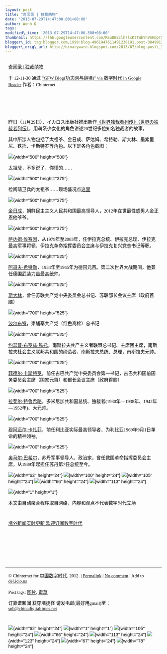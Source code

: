 ```yaml
--- 
layout: post 
title: "奇闻录 | 独裁萌物" 
date: '2013-07-29T14:47:00.001+08:00' 
author: Wenh Q
tags:
modified\_time: '2013-07-29T14:47:06.508+08:00' 
thumbnail: https://lh6.googleusercontent.com/KEuDBBclh7lxKtTWbYhVSHDpTScTg-EAf5wntJW33\_IZ0TW5BPKcMc2ZGASyrOtL\_Bi8ZJQnTQxotKQ88a9FQabLnrDhqGMWHH8VltBF6uQAhP-iHvM=s72-c
blogger\_id: tag:blogger.com,1999:blog-4961947611491238191.post-3849913574827186615
blogger\_orig\_url: http://binaryware.blogspot.com/2013/07/blog-post\_379.html
---
```

<div
style="color: black; direction: ltr; font-family: &quot;Arial&quot;; font-size: 11pt; margin-bottom: 0; margin-left: 1.5pt; margin-right: 1.5pt; margin-top: 0; padding-bottom: 0; padding-left: 0; padding-right: 0; padding-top: 0.8pt;">




</div>

<div
style="color: black; direction: ltr; font-family: &quot;Arial&quot;; font-size: 11pt; margin-bottom: 0; margin-left: 7.5pt; margin-right: 7.5pt; margin-top: 0; padding: 0;">

<span
style="color: #0000ee; font-family: &quot;Verdana&quot;; text-decoration: underline;">[奇闻录
|
独裁萌物](http://feedproxy.google.com/~r/chinagfwblog/~3/N4q6w7nz99k/)</span>

</div>

<div
style="color: black; direction: ltr; font-family: &quot;Arial&quot;; font-size: 11pt; margin-bottom: 0; margin-left: 7.5pt; margin-right: 7.5pt; margin-top: 0; padding-bottom: 8pt; padding-left: 0; padding-right: 0; padding-top: 0;">

<span style="font-family: &quot;Verdana&quot;;">于 12-11-30 通过
</span><span
style="color: #0000ee; font-family: &quot;Verdana&quot;; text-decoration: underline;">["GFW
Blog(功夫网与翻墙)" via 数字时代 in Google
Reader](http://feeds2.feedburner.com/chinagfwblog)</span><span
style="font-family: &quot;Verdana&quot;;"> 作者：Chinternet</span>

</div>

<div
style="color: black; direction: ltr; font-family: &quot;Arial&quot;; font-size: 11pt; height: 11pt; margin-bottom: 0; margin-left: 7.5pt; margin-right: 7.5pt; margin-top: 0; padding: 0;">

<span style="font-family: &quot;Verdana&quot;;"></span>

</div>

<div
style="color: black; direction: ltr; font-family: &quot;Arial&quot;; font-size: 11pt; height: 11pt; margin-bottom: 0; margin-left: 7.5pt; margin-right: 7.5pt; margin-top: 0; padding: 0;">

<span style="font-family: &quot;Verdana&quot;;"></span>

</div>

<div
style="color: black; direction: ltr; font-family: &quot;Arial&quot;; font-size: 11pt; margin-bottom: 0; margin-left: 7.5pt; margin-right: 7.5pt; margin-top: 0; padding: 0;">

<span
style="font-family: &quot;Verdana&quot;;">昨日（11月29日），イカロス出版社推出新作</span><span
style="color: #0000ee; font-family: &quot;Verdana&quot;; text-decoration: underline;">[《世界独裁者列传》（世界の独裁者列伝）](http://www.amazon.co.jp/exec/obidos/ASIN/4863206607/akibablog-22/)</span><span
style="font-family: &quot;Verdana&quot;;">，用萌系少女化的角色讲述20世纪多位知名独裁者的故事。</span>

</div>

<div
style="color: black; direction: ltr; font-family: &quot;Arial&quot;; font-size: 11pt; margin-bottom: 0; margin-left: 7.5pt; margin-right: 7.5pt; margin-top: 0; padding: 0;">

<span
style="font-family: &quot;Verdana&quot;;">其中所涉人物包括了太祖爷、金日成、萨达姆、希特勒、斯大林、墨索里尼、铁托、卡斯特罗等角色。以下是各角色截图：</span>

</div>

<div
style="color: black; direction: ltr; font-family: &quot;Arial&quot;; font-size: 11pt; margin-bottom: 0; margin-left: 7.5pt; margin-right: 7.5pt; margin-top: 0; padding: 0;">

![](https://lh6.googleusercontent.com/KEuDBBclh7lxKtTWbYhVSHDpTScTg-EAf5wntJW33_IZ0TW5BPKcMc2ZGASyrOtL_Bi8ZJQnTQxotKQ88a9FQabLnrDhqGMWHH8VltBF6uQAhP-iHvM){width="500"
height="500"}

</div>

<div
style="color: black; direction: ltr; font-family: &quot;Arial&quot;; font-size: 11pt; margin-bottom: 0; margin-left: 7.5pt; margin-right: 7.5pt; margin-top: 0; padding: 0;">

<span
style="color: #0000ee; font-family: &quot;Verdana&quot;; text-decoration: underline;">[太祖爷](http://zh.wikipedia.org/zh-hant/%E6%AF%9B%E6%B3%BD%E4%B8%9C)</span><span
style="font-family: &quot;Verdana&quot;;">，不多说了，你懂的……</span>

</div>

<div
style="color: black; direction: ltr; font-family: &quot;Arial&quot;; font-size: 11pt; margin-bottom: 0; margin-left: 7.5pt; margin-right: 7.5pt; margin-top: 0; padding: 0;">

![](https://lh6.googleusercontent.com/UUCXUBLIJxOdmvqBsNre3ZTGzgd5vj_mnuMQtRV-JYa3YIKMBTprfzvuVx_4Y9l7u6ATH628LKui45bsDfDrM9o5B95ulCD_bPLewqUGQgoW9miICrg){width="500"
height="375"}

</div>

<div
style="color: black; direction: ltr; font-family: &quot;Arial&quot;; font-size: 11pt; margin-bottom: 0; margin-left: 7.5pt; margin-right: 7.5pt; margin-top: 0; padding: 0;">

<span
style="font-family: &quot;Verdana&quot;;">检阅萌卫兵的太祖爷……现场盛况点</span><span
style="color: #0000ee; font-family: &quot;Verdana&quot;; text-decoration: underline;">[这里](http://www.jcnews.com.cn/news/news_content/2012-05/04/content_166586.htm)</span>

</div>

<div
style="color: black; direction: ltr; font-family: &quot;Arial&quot;; font-size: 11pt; margin-bottom: 0; margin-left: 7.5pt; margin-right: 7.5pt; margin-top: 0; padding: 0;">

![](https://lh4.googleusercontent.com/eHkzBYPFZDNWQk5dzUUr54QNPeumjol3I6xTVXqiBqYZhdR0UUjYFAZj-j7fQt78Jc95IdLRqOiY3VmT8eF0qd5eu4vo8BAjS2uUijx1mfYxoc5N_wo){width="500"
height="375"}

</div>

<div
style="color: black; direction: ltr; font-family: &quot;Arial&quot;; font-size: 11pt; margin-bottom: 0; margin-left: 7.5pt; margin-right: 7.5pt; margin-top: 0; padding: 0;">

<span
style="color: #0000ee; font-family: &quot;Verdana&quot;; text-decoration: underline;">[金日成](http://zh.wikipedia.org/zh-hant/%E9%87%91%E6%97%A5%E6%88%90)</span><span
style="font-family: &quot;Verdana&quot;;">，朝鲜民主主义人民共和国最高领导人，2012年在世最性感男人金正恩他爷爷。</span>

</div>

<div
style="color: black; direction: ltr; font-family: &quot;Arial&quot;; font-size: 11pt; margin-bottom: 0; margin-left: 7.5pt; margin-right: 7.5pt; margin-top: 0; padding: 0;">

![](https://lh5.googleusercontent.com/vDKgDLsRzqXEBQlVWbrdzgcYZU2ypfcsHgpH3wzA6YhJHQyIF-MPr0bd4RbB1kQ7AVScyizUa6Oh9LGLWZgvTzgLI9kfRZGL3WnEYY9lt61lPIR3DdQ){width="500"
height="375"}

</div>

<div
style="color: black; direction: ltr; font-family: &quot;Arial&quot;; font-size: 11pt; margin-bottom: 0; margin-left: 7.5pt; margin-right: 7.5pt; margin-top: 0; padding: 0;">

<span
style="color: #0000ee; font-family: &quot;Verdana&quot;; text-decoration: underline;">[萨达姆·侯赛因](http://zh.wikipedia.org/wiki/%E8%90%A8%E8%BE%BE%E5%A7%86%C2%B7%E4%BE%AF%E8%B5%9B%E5%9B%A0)</span><span
style="font-family: &quot;Verdana&quot;;">，从1979年至2003年，任伊拉克总统、伊拉克总理、伊拉克最高军事将领、伊拉克革命指挥委员会主席与伊拉克复兴党总书记等职。</span>

</div>

<div
style="color: black; direction: ltr; font-family: &quot;Arial&quot;; font-size: 11pt; margin-bottom: 0; margin-left: 7.5pt; margin-right: 7.5pt; margin-top: 0; padding: 0;">

![](https://lh6.googleusercontent.com/drIYb1qgQSNXe9vPF5yMIjZ05NRKoFObJNA-P1kdsjkz1VItsxS-kjaqIOJfL5r6FbinwLEtFo76sdWIOhi_muqs8Dm9fD_ZlOzs9llNUPSr_JocaHM){width="700"
height="525"}

</div>

<div
style="color: black; direction: ltr; font-family: &quot;Arial&quot;; font-size: 11pt; margin-bottom: 0; margin-left: 7.5pt; margin-right: 7.5pt; margin-top: 0; padding: 0;">

<span
style="color: #0000ee; font-family: &quot;Verdana&quot;; text-decoration: underline;">[阿道夫·希特勒](http://zh.wikipedia.org/wiki/%E9%98%BF%E9%81%93%E5%A4%AB%C2%B7%E5%B8%8C%E7%89%B9%E5%8B%92)</span><span
style="font-family: &quot;Verdana&quot;;">，1934年至1945年为德国元首。第二次世界大战期间，他兼任德国武装力量最高统帅。</span>

</div>

<div
style="color: black; direction: ltr; font-family: &quot;Arial&quot;; font-size: 11pt; margin-bottom: 0; margin-left: 7.5pt; margin-right: 7.5pt; margin-top: 0; padding: 0;">

![](https://lh5.googleusercontent.com/5D82H4gf5PZqljTHXY2T2q92dV5eSWDV7i4VTACVCUOO1rON89__YVhijiNaVlfVaLVahFgYTvM5Co2HaealnkP2dmm-o4_tumuVAOUQSZI6fFCEd8U){width="700"
height="525"}

</div>

<div
style="color: black; direction: ltr; font-family: &quot;Arial&quot;; font-size: 11pt; margin-bottom: 0; margin-left: 7.5pt; margin-right: 7.5pt; margin-top: 0; padding: 0;">

<span
style="color: #0000ee; font-family: &quot;Verdana&quot;; text-decoration: underline;">[斯大林](http://zh.wikipedia.org/wiki/%E6%96%AF%E5%A4%A7%E6%9E%97)</span><span
style="font-family: &quot;Verdana&quot;;">，曾任苏联共产党中央委员会总书记、苏联部长会议主席（政府首脑）</span>

</div>

<div
style="color: black; direction: ltr; font-family: &quot;Arial&quot;; font-size: 11pt; margin-bottom: 0; margin-left: 7.5pt; margin-right: 7.5pt; margin-top: 0; padding: 0;">

![](https://lh4.googleusercontent.com/ln1gYf30g_2MpFclPoeNPZ6QKrDTXI11GVgmLROOx9-H4hfUtA4TF3tmgl_W_BXqd1MoqVy6txtpOIZspP9JxBn6oZvFush5g7XbCXpD_7CMNnDg9FU){width="700"
height="525"}

</div>

<div
style="color: black; direction: ltr; font-family: &quot;Arial&quot;; font-size: 11pt; margin-bottom: 0; margin-left: 7.5pt; margin-right: 7.5pt; margin-top: 0; padding: 0;">

<span
style="color: #0000ee; font-family: &quot;Verdana&quot;; text-decoration: underline;">[波尔布特](http://zh.wikipedia.org/wiki/%E6%B3%A2%E5%B0%94%E5%B8%83%E7%89%B9)</span><span
style="font-family: &quot;Verdana&quot;;">，柬埔寨共产党（红色高棉）总书记</span>

</div>

<div
style="color: black; direction: ltr; font-family: &quot;Arial&quot;; font-size: 11pt; margin-bottom: 0; margin-left: 7.5pt; margin-right: 7.5pt; margin-top: 0; padding: 0;">

![](https://lh4.googleusercontent.com/o1IzKqnGyOnTX98jl9N4c5YrSehkKpIOBNpvsrcxuiv5qOm3x1N5F488qSiJmquT6Fdgb5_ybH909jkk2XrA-52ZFqQgsd97ZACiioY0enNRCqou2js){width="700"
height="525"}

</div>

<div
style="color: black; direction: ltr; font-family: &quot;Arial&quot;; font-size: 11pt; margin-bottom: 0; margin-left: 7.5pt; margin-right: 7.5pt; margin-top: 0; padding: 0;">

<span
style="color: #0000ee; font-family: &quot;Verdana&quot;; text-decoration: underline;">[约瑟普·布罗兹·铁托](http://zh.wikipedia.org/wiki/%E7%BA%A6%E7%91%9F%E6%99%AE%C2%B7%E5%B8%83%E7%BD%97%E5%85%B9%C2%B7%E9%93%81%E6%89%98)</span><span
style="font-family: &quot;Verdana&quot;;">，南斯拉夫共产主义者联盟总书记、主席团主席，南斯拉夫社会主义联邦共和国的缔造者，南斯拉夫总统、总理，南斯拉夫元帅。</span>

</div>

<div
style="color: black; direction: ltr; font-family: &quot;Arial&quot;; font-size: 11pt; margin-bottom: 0; margin-left: 7.5pt; margin-right: 7.5pt; margin-top: 0; padding: 0;">

![](https://lh3.googleusercontent.com/nOhfc8TrFHUG1oY9_guI7mxhr4n_yT1eHc2_G6wqprg29ycBbpYOlNXWOlmeYVOlsnB_z0eDjS5UTe7yrOaxVsHMG16RRy7s_KAfPnFZwKgMuvh0yAs){width="700"
height="525"}

</div>

<div
style="color: black; direction: ltr; font-family: &quot;Arial&quot;; font-size: 11pt; margin-bottom: 0; margin-left: 7.5pt; margin-right: 7.5pt; margin-top: 0; padding: 0;">

<span
style="color: #0000ee; font-family: &quot;Verdana&quot;; text-decoration: underline;">[菲德尔·卡斯特罗](http://zh.wikipedia.org/wiki/%E8%8F%B2%E5%BE%B7%E5%B0%94%C2%B7%E5%8D%A1%E6%96%AF%E7%89%B9%E7%BD%97)</span><span
style="font-family: &quot;Verdana&quot;;">，前任古巴共产党中央委员会第一书记，古巴共和国前国务委员会主席（国家元首）和部长会议主席（政府首脑）</span>

</div>

<div
style="color: black; direction: ltr; font-family: &quot;Arial&quot;; font-size: 11pt; margin-bottom: 0; margin-left: 7.5pt; margin-right: 7.5pt; margin-top: 0; padding: 0;">

![](https://lh3.googleusercontent.com/EwvH1e62i8MIIBw1JjDvktC8Cso9Q15_988XTpz0Xivd4YPSX9CRelWLw-v7pRLLiM24_9I6qBSkojL9td_5zTmKZn1JxCmI3rBsF9k7QdUHo12EN6I){width="700"
height="525"}

</div>

<div
style="color: black; direction: ltr; font-family: &quot;Arial&quot;; font-size: 11pt; margin-bottom: 0; margin-left: 7.5pt; margin-right: 7.5pt; margin-top: 0; padding: 0;">

<span
style="color: #0000ee; font-family: &quot;Verdana&quot;; text-decoration: underline;">[拉斐尔·特鲁希略](http://zh.wikipedia.org/wiki/%E6%8B%89%E6%96%90%E5%B0%94%C2%B7%E7%89%B9%E9%B2%81%E5%B8%8C%E7%95%A5)</span><span
style="font-family: &quot;Verdana&quot;;">，多米尼加共和国总统、独裁者(1930年—1938年、1942年—1952年)、大元帅。</span>

</div>

<div
style="color: black; direction: ltr; font-family: &quot;Arial&quot;; font-size: 11pt; margin-bottom: 0; margin-left: 7.5pt; margin-right: 7.5pt; margin-top: 0; padding: 0;">

![](https://lh3.googleusercontent.com/yHYqkNdgUTWNTpcMcRvoFzy2oQ_zsPwN4SghX7rrUS0wZRVm0C9oO_sI-sXCws4z41W-yTq3FDrH5okS8MtK6n5825aB_LiPj4OuVZSNF_RbNuAVbkc){width="700"
height="525"}

</div>

<div
style="color: black; direction: ltr; font-family: &quot;Arial&quot;; font-size: 11pt; margin-bottom: 0; margin-left: 7.5pt; margin-right: 7.5pt; margin-top: 0; padding: 0;">

<span
style="color: #0000ee; font-family: &quot;Verdana&quot;; text-decoration: underline;">[穆阿迈尔·卡扎菲](http://zh.wikipedia.org/wiki/%E7%A9%86%E9%98%BF%E8%BF%88%E5%B0%94%C2%B7%E5%8D%A1%E6%89%8E%E8%8F%B2)</span><span
style="font-family: &quot;Verdana&quot;;">，前任利比亚实际最高领导者，为利比亚1969年9月1日革命的精神领袖。</span>

</div>

<div
style="color: black; direction: ltr; font-family: &quot;Arial&quot;; font-size: 11pt; margin-bottom: 0; margin-left: 7.5pt; margin-right: 7.5pt; margin-top: 0; padding: 0;">

![](https://lh5.googleusercontent.com/zaVwXHAVbhrr1a-npF_HdP9cRplv8M7cB9b2apawRpd2m9d5DHfeOhr7nHbzUaiPGPWK987KyPMYZHkvwwZLpbGDt8mCo92Yt6WLBqMKf5IR4b_3oNI){width="700"
height="525"}

</div>

<div
style="color: black; direction: ltr; font-family: &quot;Arial&quot;; font-size: 11pt; margin-bottom: 0; margin-left: 7.5pt; margin-right: 7.5pt; margin-top: 0; padding: 0;">

<span
style="color: #0000ee; font-family: &quot;Verdana&quot;; text-decoration: underline;">[奥马尔·巴希尔](http://zh.wikipedia.org/wiki/%E5%A5%A5%E9%A9%AC%E5%B0%94%C2%B7%E5%B7%B4%E5%B8%8C%E5%B0%94)</span><span
style="font-family: &quot;Verdana&quot;;">，苏丹军事领导人、政治家，曾任救国革命指挥委员会主席，从1989年起担任苏丹第7任总统至今。</span>

</div>

<div
style="color: black; direction: ltr; font-family: &quot;Arial&quot;; font-size: 11pt; margin-bottom: 0; margin-left: 7.5pt; margin-right: 7.5pt; margin-top: 0; padding: 0;">

![](https://lh5.googleusercontent.com/lbmFlHD6ZXb36azWh5-yUnH1ovU_q_ulIHtHkKLYI8YVEjvDRWPcgvoh_XQQGEg0d_YsGeWv7oxyIwcHLcpIpXzgjzJUbBMw4xbIauk2DLUzGqA3CYw){width="62"
height="24"}<span
style="font-family: &quot;Verdana&quot;;"> </span>![](https://lh4.googleusercontent.com/7P6GnrpE7oan3RRgxT7ei1Hv8MAA198WCUUiExIBpEWvH68sAKMXqS7n69i1DQ_tzjeIpvi_CP665mDweGimlBoe16R8_La8ee4fytlnXnALBJsPu3I){width="100"
height="24"}<span
style="font-family: &quot;Verdana&quot;;"> </span>![](https://lh5.googleusercontent.com/wwVjlmht73W9kiGxak_otsveaia-3rThrAaZ3wCj3oQqnvsVq643SyYy3Lny6HcgKwJAzPkam1pbkK3EoX-WKwoKCAsE7k4C5i4Cx45UY6YgXOI-gec){width="105"
height="24"}<span
style="font-family: &quot;Verdana&quot;;"> </span>![](https://lh4.googleusercontent.com/HgKo2enVeH_BiKm2S-lj1vcMO3NN4Kc2PzgbAI6CWgCqybxVRsH3_fLh4QLKFMuplHUrGgsA8sHcWCZBPkDFMx_sE2tlk4O3cnGfrKDQOZ9DJZ_CxwQ){width="66"
height="24"}<span
style="font-family: &quot;Verdana&quot;;"> </span>![](https://lh4.googleusercontent.com/JHois84Yob5PSegZl-lQlcKfFI3hgH9OshW9H5DZmajdD0YwTTTZnGQGHE1Jtqr8hEk3Pq4ybXXraU4QOWwPOJsaBQDPGglrkeIJDLWrVTfyhfpVIlg){width="113"
height="24"}

</div>

<div
style="color: black; direction: ltr; font-family: &quot;Arial&quot;; font-size: 11pt; margin-bottom: 0; margin-left: 7.5pt; margin-right: 7.5pt; margin-top: 0; padding: 0;">

![](https://lh3.googleusercontent.com/erZQMFXSJtRfB6Lscy1Xi3lQ5hFclmIQepl_sAU5KQ7LKwkjA_NCq47HmDUN7I4Jp7e7ZRikjZKXUNVZBbemFjWZ5zHtR31P9hUsmVwDLDIvm2UJsB4){width="1"
height="1"}

</div>

<div
style="color: black; direction: ltr; font-family: &quot;Arial&quot;; font-size: 11pt; margin-bottom: 0; margin-left: 7.5pt; margin-right: 7.5pt; margin-top: 0; padding: 0;">

<span
style="font-family: &quot;Verdana&quot;;">本文由自动聚合程序取自网络，内容和观点不代表数字时代立场</span>

</div>

<div
style="color: black; direction: ltr; font-family: &quot;Arial&quot;; font-size: 11pt; height: 11pt; margin-bottom: 0; margin-left: 7.5pt; margin-right: 7.5pt; margin-top: 0; padding: 0;">

<span style="font-family: &quot;Verdana&quot;;"></span>

</div>

<div
style="color: black; direction: ltr; font-family: &quot;Arial&quot;; font-size: 11pt; margin-bottom: 0; margin-left: 7.5pt; margin-right: 7.5pt; margin-top: 0; padding: 0;">

<span
style="color: #0000ee; font-family: &quot;Verdana&quot;; text-decoration: underline;">[墙外新闻实时更新
欢迎订阅数字时代](http://eepurl.com/msuvD)</span>

</div>

<div
style="color: black; direction: ltr; font-family: &quot;Arial&quot;; font-size: 11pt; height: 11pt; margin-bottom: 0; margin-left: 7.5pt; margin-right: 7.5pt; margin-top: 0; padding: 0;">

<span
style="color: #0000ee; font-family: &quot;Verdana&quot;; text-decoration: underline;">[](http://eepurl.com/msuvD)</span>

</div>

<div
style="color: black; direction: ltr; font-family: &quot;Arial&quot;; font-size: 11pt; height: 11pt; margin-bottom: 0; margin-left: 7.5pt; margin-right: 7.5pt; margin-top: 0; padding: 0;">

<span
style="color: #0000ee; font-family: &quot;Verdana&quot;; text-decoration: underline;">[](http://eepurl.com/msuvD)</span>

</div>

<div
style="color: black; direction: ltr; font-family: &quot;Arial&quot;; font-size: 11pt; height: 11pt; margin-bottom: 0; margin-left: 7.5pt; margin-right: 7.5pt; margin-top: 0; padding: 0;">

<span
style="color: #0000ee; font-family: &quot;Verdana&quot;; text-decoration: underline;">[](http://eepurl.com/msuvD)</span>

</div>

<div
style="color: black; direction: ltr; font-family: &quot;Arial&quot;; font-size: 11pt; height: 11pt; margin-bottom: 0; margin-left: 7.5pt; margin-right: 7.5pt; margin-top: 0; padding: 0;">

<span
style="color: #0000ee; font-family: &quot;Verdana&quot;; text-decoration: underline;">[](http://eepurl.com/msuvD)</span>

</div>

------------------------------------------------------------------------

<div
style="color: black; direction: ltr; font-family: &quot;Arial&quot;; font-size: 11pt; margin-bottom: 0; margin-left: 7.5pt; margin-right: 7.5pt; margin-top: 0; padding: 0;">

<span style="font-family: &quot;Verdana&quot;;">© Chinternet for
</span><span
style="color: #0000ee; font-family: &quot;Verdana&quot;; text-decoration: underline;">[中国数字时代](https://mycdtweb.info/chinese)</span><span
style="font-family: &quot;Verdana&quot;;">, 2012. | </span><span
style="color: #0000ee; font-family: &quot;Verdana&quot;; text-decoration: underline;">[Permalink](https://mycdtweb.info/chinese/2012/11/%e5%a5%87%e9%97%bb%e5%bd%95-%e7%8b%ac%e8%a3%81%e8%90%8c%e7%89%a9/)</span><span
style="font-family: &quot;Verdana&quot;;"> | </span><span
style="color: #0000ee; font-family: &quot;Verdana&quot;; text-decoration: underline;">[No
comment](https://mycdtweb.info/chinese/2012/11/%e5%a5%87%e9%97%bb%e5%bd%95-%e7%8b%ac%e8%a3%81%e8%90%8c%e7%89%a9/#comments)</span><span
style="font-family: &quot;Verdana&quot;;"> | Add to </span><span
style="color: #0000ee; font-family: &quot;Verdana&quot;; text-decoration: underline;">[del.icio.us](http://del.icio.us/post?url=https://mycdtweb.info/chinese/2012/11/%E5%A5%87%E9%97%BB%E5%BD%95-%E7%8B%AC%E8%A3%81%E8%90%8C%E7%89%A9/&title=%E5%A5%87%E9%97%BB%E5%BD%95+%7C+%E7%8B%AC%E8%A3%81%E8%90%8C%E7%89%A9)</span>

</div>

<div
style="color: black; direction: ltr; font-family: &quot;Arial&quot;; font-size: 11pt; margin-bottom: 0; margin-left: 7.5pt; margin-right: 7.5pt; margin-top: 0; padding: 0;">

<span style="font-family: &quot;Verdana&quot;;">Post tags: </span><span
style="color: #0000ee; font-family: &quot;Verdana&quot;; text-decoration: underline;">[图片](https://mycdtweb.info/chinese/tag/%e5%9b%be%e7%89%87/?category=18271)</span><span
style="font-family: &quot;Verdana&quot;;">, </span><span
style="color: #0000ee; font-family: &quot;Verdana&quot;; text-decoration: underline;">[毒草](https://mycdtweb.info/chinese/tag/%e6%af%92%e8%8d%89/?category=18271)</span>

</div>

<div
style="color: black; direction: ltr; font-family: &quot;Arial&quot;; font-size: 11pt; margin-bottom: 0; margin-left: 7.5pt; margin-right: 7.5pt; margin-top: 0; padding: 0;">

<span style="font-family: &quot;Verdana&quot;;">订靠谱新闻 获穿墙捷径
请发电邮(最好用gmail)至：</span><span
style="color: #0000ee; font-family: &quot;Verdana&quot;; text-decoration: underline;"><sub@chinadigitaltimes.net></span>

</div>

<div
style="color: black; direction: ltr; font-family: &quot;Arial&quot;; font-size: 11pt; height: 11pt; margin-bottom: 0; margin-left: 7.5pt; margin-right: 7.5pt; margin-top: 0; padding: 0;">

<span
style="color: #0000ee; font-family: &quot;Verdana&quot;; text-decoration: underline;">[](mailto:sub@chinadigitaltimes.net)</span>

</div>

<div
style="color: black; direction: ltr; font-family: &quot;Arial&quot;; font-size: 11pt; margin-bottom: 0; margin-left: 7.5pt; margin-right: 7.5pt; margin-top: 0; padding: 0;">

![](https://lh5.googleusercontent.com/QG7kz2yyC_cC_bNhLgkwj7VeHWAtoVfAdBV8K9DexuiZznLIkbMj2vJGWQOvwQLiFjJZAesZx1gyetN2vbB2k52MfLUa_lfDFBMy7uUl4N64nyiVg5g){width="62"
height="24"}<span
style="font-family: &quot;Verdana&quot;;"> </span>![](https://lh4.googleusercontent.com/mISDkgl9w04TdC6x9rpnBWMLiyAlnUl7BWwcslcZjK4icBtlZ8zap5y-sBCf3uwDQXjE_RXCZ-W507p-mqseXaHoLPEi6yO48-Tqwht9_gMsUrgxvic){width="1"
height="1"}<span
style="font-family: &quot;Verdana&quot;;"> </span>![](https://lh5.googleusercontent.com/UxyiJRED2-oSdAImep8OCCMrv588U--Gh3687vFFr2p8sSouRSIttdkulGF-1R7ZOvTkZqSwSeMAZakoFSDsbzKHVBWm5s4nWAu2MkiDWlSi7Cmom3U){width="105"
height="24"}<span
style="font-family: &quot;Verdana&quot;;"> </span>![](https://lh3.googleusercontent.com/LZK4NMXOgv1ksIyDCZh2glalgQy8QMYYolmAgdda5byim5BjOzoWjDUthyXi7DBPq6qpXfHXr7kyGQ2yz7GK33gHy47Jd22BhEGlcETAcIQhIPGKznU){width="66"
height="24"}<span
style="font-family: &quot;Verdana&quot;;"> </span>![](https://lh3.googleusercontent.com/uUMebjPQo8ndZ5S8KDfQSVMJq0Hg2wE42MmfdVmuH0tjGZ_arXyoFXqQGMpsLFUKqrt0y4v7OdazjuFggBSwJzXn3oFXkuvXi8WS5qrtYrVLCMMWxJU){width="113"
height="24"}<span
style="font-family: &quot;Verdana&quot;;"> </span>![](https://lh5.googleusercontent.com/edBc0T92ptAxUPb8EG4jkpR3y96wuyGOIJkvtZHoYlW0A1KFTh3D3HOmPbywlSIaY8m4Cr_v81mqvjc0rvzMV12PDsZtvWAQBpUUyE-G7ildMoRNCgM){width="123"
height="24"}<span
style="font-family: &quot;Verdana&quot;;"> </span>![](https://lh4.googleusercontent.com/kYHjDSxeKcs0ynAdJ7F8FGac5ZAUdkn_9Sj3luSPbuSXdY5WorJYpvYmOd7HKC4Yd0KT3XrMuDmp2LCl1f3XT2zCT8dQ-8JPPr_FZHEPD0IHpSKRDLo){width="67"
height="24"}<span
style="font-family: &quot;Verdana&quot;;"> </span>![](https://lh6.googleusercontent.com/ByV94Rhg7XmtQ2xGHmK1RvI4wFi2p1V_2cVqQchgC-nwI1uqbgBSncTwJc2rleDTqA7exa1ihj3Z2Ji7dbfEJ6I__JTI65vZUP9JpoPCFc9JsFR4jJ4){width="78"
height="24"}

</div>
